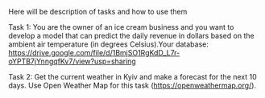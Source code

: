 Here will be description of tasks and how to use them

Task 1: You are the owner of an ice cream business and you want to develop a model that can predict the daily revenue in dollars based on the ambient air temperature (in degrees Celsius).Your database: https://drive.google.com/file/d/1BmjSO1RgKdD_L7r-oYPTB7jYnngqfKv7/view?usp=sharing 

Task 2: Get the current weather in Kyiv and make a forecast for the next 10 days. Use Open Weather Map for this task (https://openweathermap.org/). 